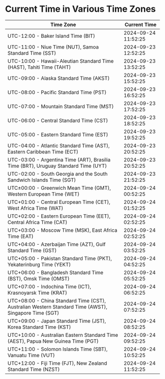 # Current Time in Various Time Zones

| Time Zone | Current Time |
|-----------|--------------|
| UTC-12:00 - Baker Island Time (BIT) | 2024-09-24 11:52:25 |
| UTC-11:00 - Niue Time (NUT), Samoa Standard Time (SST) | 2024-09-23 12:52:25 |
| UTC-10:00 - Hawaii-Aleutian Standard Time (HAST), Tahiti Time (TAHT) | 2024-09-23 13:52:25 |
| UTC-09:00 - Alaska Standard Time (AKST) | 2024-09-23 15:52:25 |
| UTC-08:00 - Pacific Standard Time (PST) | 2024-09-23 16:52:25 |
| UTC-07:00 - Mountain Standard Time (MST) | 2024-09-23 17:52:25 |
| UTC-06:00 - Central Standard Time (CST) | 2024-09-23 18:52:25 |
| UTC-05:00 - Eastern Standard Time (EST) | 2024-09-23 19:52:25 |
| UTC-04:00 - Atlantic Standard Time (AST), Eastern Caribbean Time (ECT) | 2024-09-23 20:52:25 |
| UTC-03:00 - Argentina Time (ART), Brasília Time (BRT), Uruguay Standard Time (UYT) | 2024-09-23 20:52:25 |
| UTC-02:00 - South Georgia and the South Sandwich Islands Time (SGT) | 2024-09-23 21:52:25 |
| UTC±00:00 - Greenwich Mean Time (GMT), Western European Time (WET) | 2024-09-24 00:52:25 |
| UTC+01:00 - Central European Time (CET), West Africa Time (WAT) | 2024-09-24 01:52:25 |
| UTC+02:00 - Eastern European Time (EET), Central Africa Time (CAT) | 2024-09-24 02:52:25 |
| UTC+03:00 - Moscow Time (MSK), East Africa Time (EAT) | 2024-09-24 02:52:25 |
| UTC+04:00 - Azerbaijan Time (AZT), Gulf Standard Time (GST) | 2024-09-24 03:52:25 |
| UTC+05:00 - Pakistan Standard Time (PKT), Yekaterinburg Time (YEKT) | 2024-09-24 04:52:25 |
| UTC+06:00 - Bangladesh Standard Time (BST), Omsk Time (OMST) | 2024-09-24 05:52:25 |
| UTC+07:00 - Indochina Time (ICT), Krasnoyarsk Time (KRAT) | 2024-09-24 06:52:25 |
| UTC+08:00 - China Standard Time (CST), Australian Western Standard Time (AWST), Singapore Time (SGT) | 2024-09-24 07:52:25 |
| UTC+09:00 - Japan Standard Time (JST), Korea Standard Time (KST) | 2024-09-24 08:52:25 |
| UTC+10:00 - Australian Eastern Standard Time (AEST), Papua New Guinea Time (PGT) | 2024-09-24 09:52:25 |
| UTC+11:00 - Solomon Islands Time (SBT), Vanuatu Time (VUT) | 2024-09-24 10:52:25 |
| UTC+12:00 - Fiji Time (FJT), New Zealand Standard Time (NZST) | 2024-09-24 11:52:25 |
